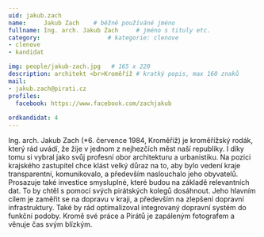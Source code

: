 ```yaml
---
uid: jakub.zach
name:     Jakub Zach  	# běžně používáné jméno
fullname: Ing. arch. Jakub Zach 	# jméno s tituly etc.
category:                   # kategorie: clenove
- clenove
- kandidat

img: people/jakub-zach.jpg   # 165 x 220
description: architekt <br>Kroměříž # kratký popis, max 160 znaků
mail:
- jakub.zach@pirati.cz
profiles:
  facebook: https://www.facebook.com/zachjakub
 
ordkandidat: 4 
---
```


Ing. arch. Jakub Zach (*6. července 1984, Kroměříž) je kroměřížský rodák, který rád uvádí, že žije v jednom z nejhezčích měst naší republiky. I díky tomu si vybral jako svůj profesní obor architekturu a urbanistiku. Na pozici krajského zastupitel chce klást velký důraz na to, aby bylo vedení kraje transparentní, komunikovalo, a především naslouchalo jeho obyvatelů. Prosazuje také investice smysluplné, které budou na základě relevantních dat. To by chtěl s pomocí svých pirátských kolegů dosáhnout. Jeho hlavním cílem je zaměřit se na dopravu v kraji, a především na zlepšení dopravní infrastruktury. Také by rád optimalizoval integrovaný dopravní systém do funkční podoby. Kromě své práce a Pirátů je zapáleným fotografem a věnuje čas svým blízkým.
